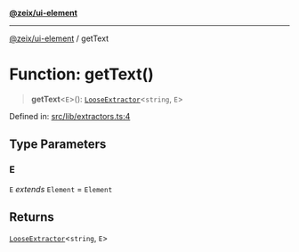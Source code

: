[**@zeix/ui-element**](../README.md)

***

[@zeix/ui-element](../globals.md) / getText

# Function: getText()

> **getText**\<`E`\>(): [`LooseExtractor`](../type-aliases/LooseExtractor.md)\<`string`, `E`\>

Defined in: [src/lib/extractors.ts:4](https://github.com/zeixcom/ui-element/blob/3ce60a1d02c8c6608b1b8d191cd2a6123bdc0b3a/src/lib/extractors.ts#L4)

## Type Parameters

### E

`E` *extends* `Element` = `Element`

## Returns

[`LooseExtractor`](../type-aliases/LooseExtractor.md)\<`string`, `E`\>
